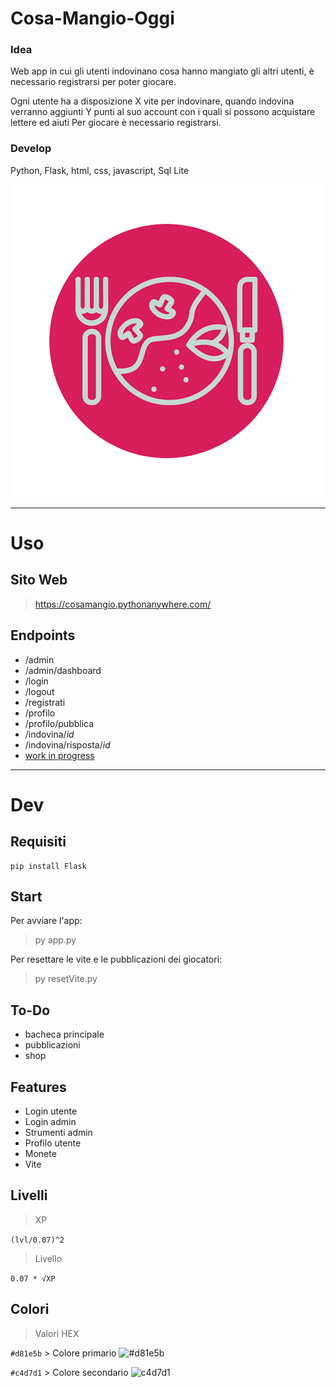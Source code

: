 # Cosa-Mangio-Oggi
### Idea
Web app in cui gli utenti indovinano cosa hanno mangiato gli altri utenti, è necessario registrarsi per poter giocare. 

Ogni utente ha a disposizione X vite per indovinare, quando indovina verranno aggiunti Y punti al suo account con i quali si possono acquistare lettere ed aiuti 
Per giocare è necessario registrarsi. 

### Develop
Python, Flask, html, css, javascript, Sql Lite

![LOGO](static/asset/Logo.png) 

---

# Uso

## Sito Web
> https://cosamangio.pythonanywhere.com/

## Endpoints
- /admin
- /admin/dashboard
- /login
- /logout
- /registrati
- /profilo
- /profilo/pubblica
- /indovina/*id*
- /indovina/risposta/*id*
- [work in progress](https://github.com/IsD4n73/Cosa-Mangio-Oggi#to-do)

---
# Dev

## Requisiti
```
pip install Flask
``` 

## Start
Per avviare l'app:
> py app.py

Per resettare le vite e le pubblicazioni dei giocatori: 
> py resetVite.py

## To-Do
- bacheca principale
- pubblicazioni 
- shop

## Features
- Login utente
- Login admin
- Strumenti admin
- Profilo utente
- Monete
- Vite


## Livelli
> XP

`(lvl/0.07)^2`
> Livello

`0.07 * √XP`

## Colori
> Valori HEX
 
`#d81e5b` > Colore primario ![#d81e5b](https://via.placeholder.com/15/d81e5b/d81e5b.png) 

`#c4d7d1` > Colore secondario ![c4d7d1](https://via.placeholder.com/15/c4d7d1/c4d7d1.png) 
